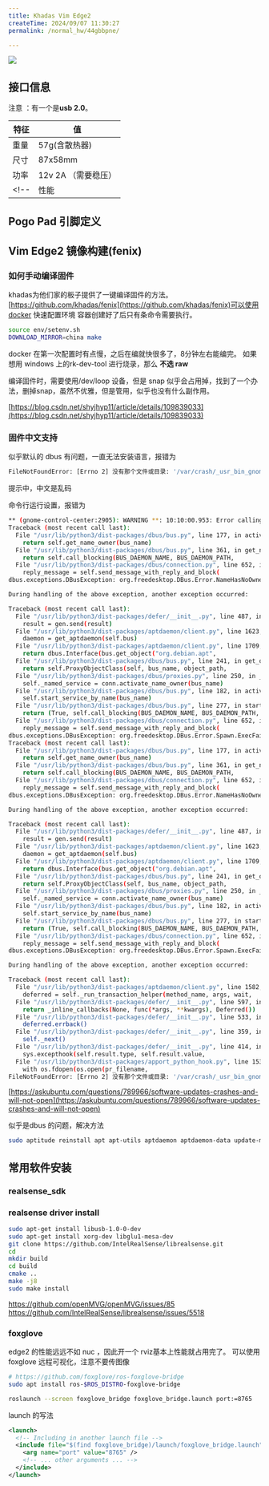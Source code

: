 ```yaml
---
title: Khadas Vim Edge2
createTime: 2024/09/07 11:30:27
permalink: /normal_hw/44gbbpne/

---
```


![](https://static.wixstatic.com/media/04d639_86e806dfee4b473eb9d35b66fa24138d~mv2.jpg/v1/fill/w_1427,h_755,al_c,q_85,usm_0.66_1.00_0.01,enc_auto/Edge_side.jpg)


## 接口信息

注意 ：有一个是**usb 2.0**。

| 特征 | 值             |
| ---- | ------------- |
| 重量 | 57g(含散热器)  |
| 尺寸 |   87x58mm       |
| 功率 | 12v 2A （需要稳压）|
<!-- | 性能 |               | -->


## Pogo Pad 引脚定义

## Vim Edge2 镜像构建(fenix)
### 如何手动编译固件
khadas为他们家的板子提供了一键编译固件的方法。[https://github.com/khadas/fenix](https://github.com/khadas/fenix)可以使用docker 快速配置环境
容器创建好了后只有条命令需要执行。
```bash nums
source env/setenv.sh
DOWNLOAD_MIRROR=china make
```

docker 在第一次配置时有点慢，之后在编就快很多了，8分钟左右能编完。
如果想用 windows 上的rk-dev-tool 进行烧录，那么 **不选 raw** 

编译固件时，需要使用/dev/loop 设备，但是 snap 似乎会占用掉，找到了一个办法，删掉snap，虽然不优雅，但是管用，似乎也没有什么副作用。

[https://blog.csdn.net/shyjhyp11/article/details/109839033](https://blog.csdn.net/shyjhyp11/article/details/109839033)




### 固件中文支持

似乎默认的 dbus 有问题，一直无法安装语言，报错为
```bash
FileNotFoundError: [Errno 2] 没有那个文件或目录: '/var/crash/_usr_bin_gnome-language-selector.0.crash'
```
提示中，中文是乱码

命令行运行设置，报错为
``` bash
** (gnome-control-center:2905): WARNING **: 10:10:00.953: Error calling GetAll() when retrieving properties for /org/freedesktop/Accounts/User0: GDBus.Error:org.freedesktop.DBus.Error.UnknownMethod: No such interface “org.freedesktop.DBus.Properties” on object at path /org/freedesktop/Accounts/User0
Traceback (most recent call last):
  File "/usr/lib/python3/dist-packages/dbus/bus.py", line 177, in activate_name_owner
    return self.get_name_owner(bus_name)
  File "/usr/lib/python3/dist-packages/dbus/bus.py", line 361, in get_name_owner
    return self.call_blocking(BUS_DAEMON_NAME, BUS_DAEMON_PATH,
  File "/usr/lib/python3/dist-packages/dbus/connection.py", line 652, in call_blocking
    reply_message = self.send_message_with_reply_and_block(
dbus.exceptions.DBusException: org.freedesktop.DBus.Error.NameHasNoOwner: Could not get owner of name 'org.debian.apt': no such name

During handling of the above exception, another exception occurred:

Traceback (most recent call last):
  File "/usr/lib/python3/dist-packages/defer/__init__.py", line 487, in _inline_callbacks
    result = gen.send(result)
  File "/usr/lib/python3/dist-packages/aptdaemon/client.py", line 1623, in _run_transaction_helper
    daemon = get_aptdaemon(self.bus)
  File "/usr/lib/python3/dist-packages/aptdaemon/client.py", line 1709, in get_aptdaemon
    return dbus.Interface(bus.get_object("org.debian.apt",
  File "/usr/lib/python3/dist-packages/dbus/bus.py", line 241, in get_object
    return self.ProxyObjectClass(self, bus_name, object_path,
  File "/usr/lib/python3/dist-packages/dbus/proxies.py", line 250, in __init__
    self._named_service = conn.activate_name_owner(bus_name)
  File "/usr/lib/python3/dist-packages/dbus/bus.py", line 182, in activate_name_owner
    self.start_service_by_name(bus_name)
  File "/usr/lib/python3/dist-packages/dbus/bus.py", line 277, in start_service_by_name
    return (True, self.call_blocking(BUS_DAEMON_NAME, BUS_DAEMON_PATH,
  File "/usr/lib/python3/dist-packages/dbus/connection.py", line 652, in call_blocking
    reply_message = self.send_message_with_reply_and_block(
dbus.exceptions.DBusException: org.freedesktop.DBus.Error.Spawn.ExecFailed: Failed to execute program org.debian.apt: Permission denied
Traceback (most recent call last):
  File "/usr/lib/python3/dist-packages/dbus/bus.py", line 177, in activate_name_owner
    return self.get_name_owner(bus_name)
  File "/usr/lib/python3/dist-packages/dbus/bus.py", line 361, in get_name_owner
    return self.call_blocking(BUS_DAEMON_NAME, BUS_DAEMON_PATH,
  File "/usr/lib/python3/dist-packages/dbus/connection.py", line 652, in call_blocking
    reply_message = self.send_message_with_reply_and_block(
dbus.exceptions.DBusException: org.freedesktop.DBus.Error.NameHasNoOwner: Could not get owner of name 'org.debian.apt': no such name

During handling of the above exception, another exception occurred:

Traceback (most recent call last):
  File "/usr/lib/python3/dist-packages/defer/__init__.py", line 487, in _inline_callbacks
    result = gen.send(result)
  File "/usr/lib/python3/dist-packages/aptdaemon/client.py", line 1623, in _run_transaction_helper
    daemon = get_aptdaemon(self.bus)
  File "/usr/lib/python3/dist-packages/aptdaemon/client.py", line 1709, in get_aptdaemon
    return dbus.Interface(bus.get_object("org.debian.apt",
  File "/usr/lib/python3/dist-packages/dbus/bus.py", line 241, in get_object
    return self.ProxyObjectClass(self, bus_name, object_path,
  File "/usr/lib/python3/dist-packages/dbus/proxies.py", line 250, in __init__
    self._named_service = conn.activate_name_owner(bus_name)
  File "/usr/lib/python3/dist-packages/dbus/bus.py", line 182, in activate_name_owner
    self.start_service_by_name(bus_name)
  File "/usr/lib/python3/dist-packages/dbus/bus.py", line 277, in start_service_by_name
    return (True, self.call_blocking(BUS_DAEMON_NAME, BUS_DAEMON_PATH,
  File "/usr/lib/python3/dist-packages/dbus/connection.py", line 652, in call_blocking
    reply_message = self.send_message_with_reply_and_block(
dbus.exceptions.DBusException: org.freedesktop.DBus.Error.Spawn.ExecFailed: Failed to execute program org.debian.apt: Permission denied

During handling of the above exception, another exception occurred:

Traceback (most recent call last):
  File "/usr/lib/python3/dist-packages/aptdaemon/client.py", line 1582, in _run_transaction
    deferred = self._run_transaction_helper(method_name, args, wait,
  File "/usr/lib/python3/dist-packages/defer/__init__.py", line 597, in unwind_generator
    return _inline_callbacks(None, func(*args, **kwargs), Deferred())
  File "/usr/lib/python3/dist-packages/defer/__init__.py", line 533, in _inline_callbacks
    deferred.errback()
  File "/usr/lib/python3/dist-packages/defer/__init__.py", line 359, in errback
    self._next()
  File "/usr/lib/python3/dist-packages/defer/__init__.py", line 414, in _next
    sys.excepthook(self.result.type, self.result.value,
  File "/usr/lib/python3/dist-packages/apport_python_hook.py", line 153, in apport_excepthook
    with os.fdopen(os.open(pr_filename,
FileNotFoundError: [Errno 2] 没有那个文件或目录: '/var/crash/_usr_bin_gnome-language-selector.0.crash'

```


[https://askubuntu.com/questions/789966/software-updates-crashes-and-will-not-open](https://askubuntu.com/questions/789966/software-updates-crashes-and-will-not-open)

似乎是dbus 的问题，解决方法
```bash
sudo aptitude reinstall apt apt-utils aptdaemon aptdaemon-data update-manager update-manager-core dbus
```




## 常用软件安装

### realsense_sdk


### realsense driver install
```bash
sudo apt-get install libusb-1.0-0-dev
sudo apt-get install xorg-dev libglu1-mesa-dev
git clone https://github.com/IntelRealSense/librealsense.git
cd 
mkdir build
cd build
cmake ..
make -j8
sudo make install
```

https://github.com/openMVG/openMVG/issues/85
https://github.com/IntelRealSense/librealsense/issues/5518




### foxglove

edge2 的性能远远不如 nuc ，因此开一个 rviz基本上性能就占用完了。
可以使用 foxglove 远程可视化，注意不要传图像
```bash
# https://github.com/foxglove/ros-foxglove-bridge
sudo apt install ros-$ROS_DISTRO-foxglove-bridge

roslaunch --screen foxglove_bridge foxglove_bridge.launch port:=8765
```
launch 的写法
```xml
<launch>
  <!-- Including in another launch file -->
  <include file="$(find foxglove_bridge)/launch/foxglove_bridge.launch">
    <arg name="port" value="8765" />
    <!-- ... other arguments ... -->
  </include>
</launch>
```

